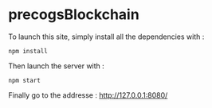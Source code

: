 # precogsBlockchain

To launch this site, simply install all the dependencies with :
```
npm install
```
  
Then launch the server with :

```
npm start
```
  
Finally go to the addresse : http://127.0.0.1:8080/
